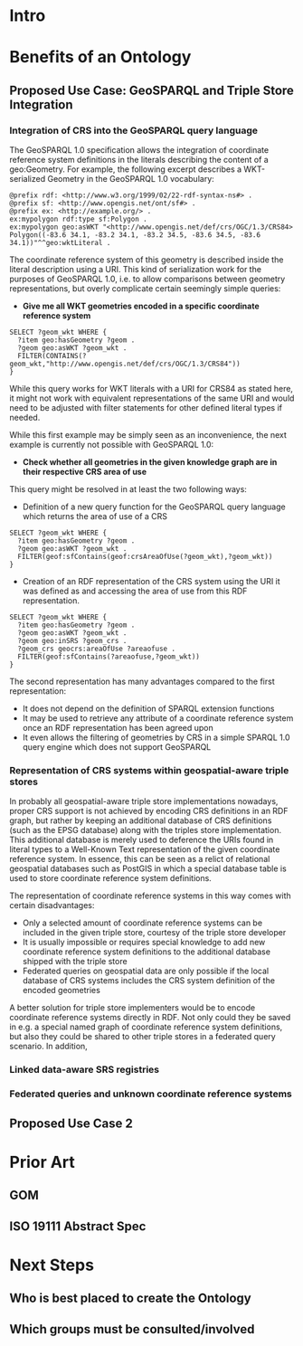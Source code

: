 # Intro

# Benefits of an Ontology

## Proposed Use Case: GeoSPARQL and Triple Store Integration

### Integration of CRS into the GeoSPARQL query language

The GeoSPARQL 1.0 specification allows the integration of coordinate reference system definitions in the literals describing the content of a geo:Geometry.
For example, the following excerpt describes a WKT-serialized Geometry in the GeoSPARQL 1.0 vocabulary:

```turtle
@prefix rdf: <http://www.w3.org/1999/02/22-rdf-syntax-ns#> . 
@prefix sf: <http://www.opengis.net/ont/sf#> . 
@prefix ex: <http://example.org/> . 
ex:mypolygon rdf:type sf:Polygon .
ex:mypolygon geo:asWKT "<http://www.opengis.net/def/crs/OGC/1.3/CRS84> Polygon((-83.6 34.1, -83.2 34.1, -83.2 34.5, -83.6 34.5, -83.6 34.1))"^^geo:wktLiteral .
```
The coordinate reference system of this geometry is described inside the literal description using a URI.
This kind of serialization work for the purposes of GeoSPARQL 1.0, i.e. to allow comparisons between geometry representations, but overly complicate certain seemingly simple queries:
* **Give me all WKT geometries encoded in a specific coordinate reference system**
```sparql
SELECT ?geom_wkt WHERE {
  ?item geo:hasGeometry ?geom .
  ?geom geo:asWKT ?geom_wkt .
  FILTER(CONTAINS(?geom_wkt,"http://www.opengis.net/def/crs/OGC/1.3/CRS84"))
}
```
While this query works for WKT literals with a URI for CRS84 as stated here, it might not work with equivalent representations of the same URI and would need to be adjusted with filter statements for other defined literal types if needed.

While this first example may be simply seen as an inconvenience, the next example is currently not possible with GeoSPARQL 1.0:
* **Check whether all geometries in the given knowledge graph are in their respective CRS area of use**

This query might be resolved in at least the two following ways:
* Definition of a new query function for the GeoSPARQL query language which returns the area of use of a CRS
```sparql
SELECT ?geom_wkt WHERE {
  ?item geo:hasGeometry ?geom .
  ?geom geo:asWKT ?geom_wkt .
  FILTER(geof:sfContains(geof:crsAreaOfUse(?geom_wkt),?geom_wkt))
}
```
* Creation of an RDF representation of the CRS system using the URI it was defined as and accessing the area of use from this RDF representation.
```turtle
SELECT ?geom_wkt WHERE {
  ?item geo:hasGeometry ?geom .
  ?geom geo:asWKT ?geom_wkt .
  ?geom geo:inSRS ?geom_crs .
  ?geom_crs geocrs:areaOfUse ?areaofuse .
  FILTER(geof:sfContains(?areaofuse,?geom_wkt))
}
```

The second representation has many advantages compared to the first representation:
* It does not depend on the definition of SPARQL extension functions
* It may be used to retrieve any attribute of a coordinate reference system once an RDF representation has been agreed upon
* It even allows the filtering of geometries by CRS in a simple SPARQL 1.0 query engine which does not support GeoSPARQL

### Representation of CRS systems within geospatial-aware triple stores 
In probably all geospatial-aware triple store implementations nowadays, proper CRS support is not achieved by encoding CRS definitions in an RDF graph, but rather by keeping an additional database of CRS definitions (such as the EPSG database) along with the triples store implementation.
This additional database is merely used to deference the URIs found in literal types to a Well-Known Text representation of the given coordinate reference system.
In essence, this can be seen as a relict of relational geospatial databases such as PostGIS in which a special database table is used to store coordinate reference system definitions.

The representation of coordinate reference systems in this way comes with certain disadvantages:
* Only a selected amount of coordinate reference systems can be included in the given triple store, courtesy of the triple store developer
* It is usually impossible or requires special knowledge to add new coordinate reference system definitions to the additional database shipped with the triple store
* Federated queries on geospatial data are only possible if the local database of CRS systems includes the CRS system definition of the encoded geometries

A better solution for triple store implementers would be to encode coordinate reference systems directly in RDF.
Not only could they be saved in e.g. a special named graph of coordinate reference system definitions, but also they could be shared to other triple stores in a federated query scenario.
In addition, 


### Linked data-aware SRS registries

### Federated queries and unknown coordinate reference systems



## Proposed Use Case 2

# Prior Art

## GOM

## ISO 19111 Abstract Spec

# Next Steps

## Who is best placed to create the Ontology

## Which groups must be consulted/involved
